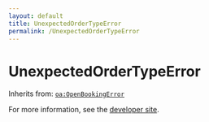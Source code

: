 ```yaml
---
layout: default
title: UnexpectedOrderTypeError
permalink: /UnexpectedOrderTypeError
---
```


# UnexpectedOrderTypeError


Inherits from: [`oa:OpenBookingError`](https://openactive.io/OpenBookingError)

For more information, see the [developer site](https://developer.openactive.io/data-model/types/).
